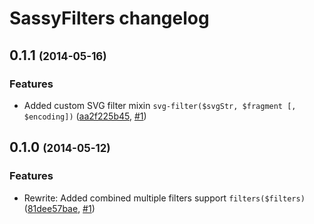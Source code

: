 # SassyFilters changelog

## 0.1.1 <span style="font-size: .8em">(2014-05-16)</span>

### Features

* Added custom SVG filter mixin `svg-filter($svgStr, $fragment [, $encoding])`
([aa2f225b45](https://github.com/pascalduez/SassyFilters/commit/aa2f225b45ae293840cd5a4363780df9c48f8f2d),
[#1](https://github.com/pascalduez/SassyFilters/issues/2))

## 0.1.0 <span style="font-size: .8em">(2014-05-12)</span>

### Features


* Rewrite: Added combined multiple filters support `filters($filters)`
([81dee57bae](https://github.com/pascalduez/SassyFilters/commit/81dee57bae0522295a3870c36c9b9f914266716d),
[#1](https://github.com/pascalduez/SassyFilters/issues/1))

